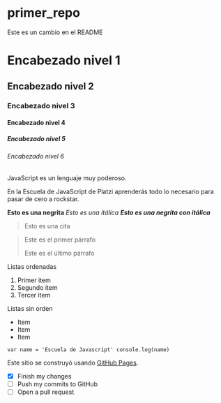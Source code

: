 # primer_repo
Este es un cambio en el README

# Encabezado nivel 1
## Encabezado nivel 2
### Encabezado nivel 3
#### Encabezado nivel 4
##### Encabezado nivel 5
###### Encabezado nivel 6

JavaScript es un lenguaje muy poderoso.

En la Escuela de JavaScript de Platzi aprenderás todo lo necesario para pasar de cero a rockstar.

**Esto es una negrita**
*Esto es una itálica*
**_Esto es una negrita con itálica_**

> Esto es una cita

> Este es el primer párrafo
>
> Este es el último párrafo

Listas ordenadas
1. Primer item
2. Segundo item
3. Tercer item

Listas sin orden
- Item
- Item
- Item

``
  var name = 'Escuela de Javascript'
  console.log(name)
``

Este sitio se construyó usando [GitHub Pages](https://pages.github.com/).


- [x] Finish my changes
- [ ] Push my commits to GitHub
- [ ] Open a pull request